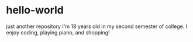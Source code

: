 # hello-world
just another repository
I'm 18 years old in my second semester of college. I enjoy coding, playing piano, and shopping! 
